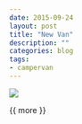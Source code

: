 ```yaml
---
date: 2015-09-24
layout: post
title: "New Van"
description: ""
categories: blog 
tags:
- campervan
---
```


<!--start excerpt-->

![](/images/2015/2015-09-24-new-van.jpg)

{{ more }}

